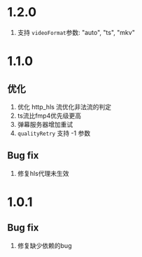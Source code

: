 # 1.2.0

1. 支持 `videoFormat`参数: "auto", "ts", "mkv"

# 1.1.0

## 优化

1. 优化 http_hls 流优化非法流的判定
2. ts流比fmp4优先级更高
3. 弹幕服务器增加重试
4. `qualityRetry` 支持 -1 参数

## Bug fix

1. 修复hls代理未生效

# 1.0.1

## Bug fix

1. 修复缺少依赖的bug
